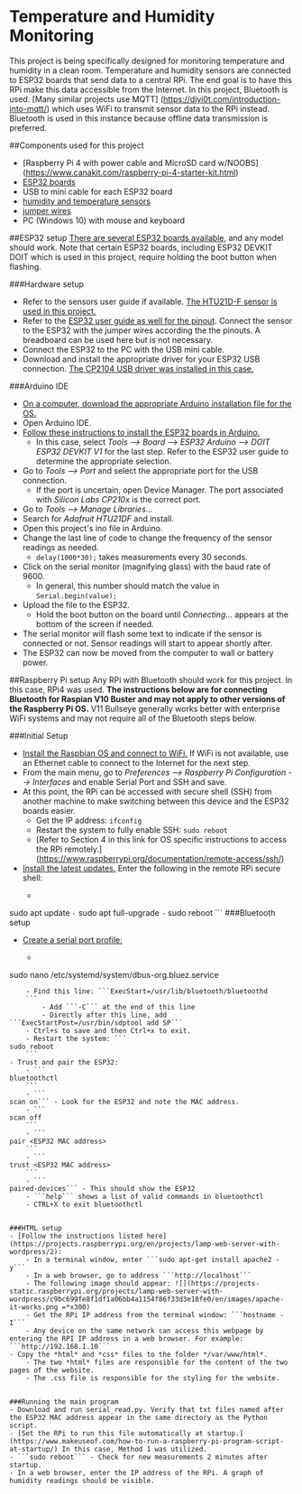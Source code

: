 # Temperature and Humidity Monitoring

This project is being specifically designed for monitoring temperature and humidity in a clean room. Temperature and humidity sensors are connected to ESP32 boards that send data to a central RPi. The end goal is to have this RPi make this data accessible from the Internet. In this project, Bluetooth is used. [Many similar projects use MQTT] (https://diyi0t.com/introduction-into-mqtt/) which uses WiFi to transmit sensor data to the RPi instead. Bluetooth is used in this instance because offline data transmission is preferred.

##Components used for this project
- [Raspberry Pi 4 with power cable and MicroSD card w/NOOBS] (https://www.canakit.com/raspberry-pi-4-starter-kit.html)
- [ESP32 boards](https://www.amazon.com/DORHEA-Development-NodeMCU-32S-Microcontroller-Integrated/dp/B086MGH7JV/)
- USB to mini cable for each ESP32 board
- [humidity and temperature sensors](https://www.adafruit.com/product/3515)
- [jumper wires](https://www.amazon.com/EDGELEC-Breadboard-Optional-Assorted-Multicolored/dp/B07GD2BWPY/)
- PC (Windows 10) with mouse and keyboard




##ESP32 setup
[There are several ESP32 boards available](https://makeradvisor.com/esp32-development-boards-review-comparison/), and any model should work. Note that certain ESP32 boards, including ESP32 DEVKIT DOIT which is used in this project, require holding the boot button when flashing.

###Hardware setup
- Refer to the sensors user guide if available. [The HTU21D-F sensor is used in this project.](https://learn.adafruit.com/adafruit-htu21d-f-temperature-humidity-sensor/wiring-and-test)
- Refer to the [ESP32 user guide as well for the pinout](https://images-na.ssl-images-amazon.com/images/I/518Z-EBLHgL._AC_.jpg).
Connect the sensor to the ESP32 with the jumper wires according the the pinouts. A breadboard can be used here but is not necessary.
- Connect the ESP32 to the PC with the USB mini cable.
- Download and install the appropriate driver for your ESP32 USB connection. [The CP2104 USB driver was installed in this case.](http://www.silabs.com/products/development-tools/software/usb-to-uart-bridge-vcp-drivers)

###Arduino IDE
- [On a computer, download the appropriate Arduino installation file for the OS.](https://www.arduino.cc/en/software)
- Open Arduino IDE.
- [ Follow these instructions to install the ESP32 boards in Arduino.](https://github.com/espressif/arduino-esp32/bloba/master/docs/arduino-ide/boards_manager.md)
    - In this case, select *Tools --> Board --> ESP32 Arduino --> DOIT ESP32 DEVKIT V1* for the last step. Refer to the ESP32 user guide to determine the appropriate selection.
- Go to *Tools --> Port* and select the appropriate port for the USB connection.
    - If the port is uncertain, open Device Manager. The port associated with *Silicon Labs CP210x* is the correct port.
- Go to *Tools --> Manage Libraries...*
- Search for *Adafruit HTU21DF* and install.
- Open this project's ino file in Arduino.
- Change the last line of code to change the frequency of the sensor readings as needed.
    - ```delay(1000*30);``` takes measurements every 30 seconds.
- Click on the serial monitor (magnifying glass) with the baud rate of 9600.
    - In general, this number should match the value in ```Serial.begin(value);``` 
- Upload the file to the ESP32.
    - Hold the boot button on the board until *Connecting...* appears at the bottom of the screen if needed.
- The serial monitor will flash some text to indicate if the sensor is connected or not. Sensor readings will start to appear shortly after.
- The ESP32 can now be moved from the computer to wall or battery power.

##Raspberry Pi setup
Any RPi with Bluetooth should work for this project. In this case, RPi4 was used.  **The instructions below are for connecting Bluetooth for Raspian V10 Buster and may not apply to other versions of the Raspberry Pi OS.** V11 Bullseye  generally works better with enterprise WiFi systems and may not require all of the Bluetooth steps below.

###Initial Setup
- [Install the Raspbian OS and connect to WiFi.](https://www.canakit.com/Media/CanaKit-Raspberry-Pi-Quick-Start-Guide-4.0.pdf) If WiFi is not available, use an Ethernet cable to connect to the Internet for the next step.
- From the main menu, go to *Preferences --> Raspberry Pi Configuration --> Interfaces* and enable Serial Port and SSH and save.
- At this point, the RPi can be accessed with secure shell (SSH) from another machine to make switching between this device and the ESP32 boards easier.
    - Get the IP address: ```ifconfig```
    - Restart the system to fully enable SSH: ```sudo reboot```
    - [Refer to Section 4 in this link for OS specific instructions to access the RPi remotely.] (https://www.raspberrypi.org/documentation/remote-access/ssh/) 
- [Install the latest updates.](https://www.raspberrypi.org/documentation/raspbian/updating.md) Enter the following in the remote RPi secure shell:
    - ```
sudo apt update
    ```
    - ```
sudo apt full-upgrade
    ```
    - ```
sudo reboot
    ```
###Bluetooth setup
- [Create a serial port profile:](https://www.teachmemicro.com/setting-raspberry-pi-zero-bluetooth/)
    - ```
sudo nano /etc/systemd/system/dbus-org.bluez.service
```
    - Find this line: ```ExecStart=/usr/lib/bluetooth/bluetoothd
    ```
        - Add ```-C``` at the end of this line
        - Directly after this line, add ```ExecStartPost=/usr/bin/sdptool add SP```
    - Ctrl+s to save and then Ctrl+x to exit.
    - Restart the system: ```
sudo reboot
    ```
- Trust and pair the ESP32:
    - ```
bluetoothctl
    ```
    - ```
scan on``` - Look for the ESP32 and note the MAC address.
    - ```
scan off
    ```
    - ```
pair <ESP32 MAC address>
    ```
    - ```
trust <ESP32 MAC address>
    ```
    - ```
paired-devices``` - This should show the ESP32
    - ```help``` shows a list of valid commands in bluetoothctl
    - CTRL+X to exit bluetoothctl


###HTML setup
- [Follow the instructions listed here](https://projects.raspberrypi.org/en/projects/lamp-web-server-with-wordpress/2):
    - In a terminal window, enter ```sudo apt-get install apache2 -y```
    - In a web browser, go to address ```http://localhost```
    - The following image should appear: ![](https://projects-static.raspberrypi.org/projects/lamp-web-server-with-wordpress/c9bc699fe8f1df1a06bb4a1154f86f33d3e18fe0/en/images/apache-it-works.png =*x300)
    - Get the RPi IP address from the terminal window: ```hostname -I```    
    - Any device on the same network can access this webpage by entering the RPI IP address in a web browser. For example: ```http://192.168.1.10``` 
- Copy the *html* and *css* files to the folder */var/www/html*.
    - The two *html* files are responsible for the content of the two pages of the website.
    - The .css file is responsible for the styling for the website.


###Running the main program
- Download and run serial_read.py. Verify that txt files named after the ESP32 MAC address appear in the same directory as the Python script.
- [Set the RPi to run this file automatically at startup.](https://www.makeuseof.com/how-to-run-a-raspberry-pi-program-script-at-startup/) In this case, Method 1 was utilized.
- ```sudo reboot``` - Check for new measurements 2 minutes after startup.
- In a web browser, enter the IP address of the RPi. A graph of humidity readings should be visible.